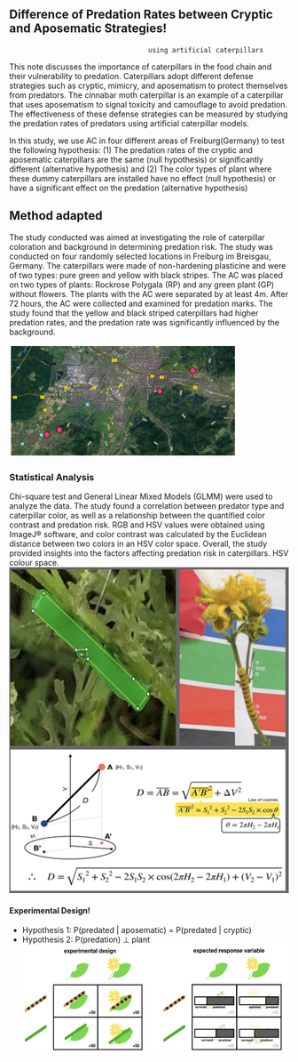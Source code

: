 ## Difference of Predation Rates between Cryptic and Aposematic Strategies!
                                       using artificial caterpillars


This note discusses the importance of caterpillars in the food chain and their vulnerability to predation. Caterpillars adopt different defense strategies such as cryptic, mimicry, and aposematism to protect themselves from predators. The cinnabar moth caterpillar is an example of a caterpillar that uses aposematism to signal toxicity and camouflage to avoid predation. The effectiveness of these defense strategies can be measured by studying the predation rates of predators using artificial caterpillar models. 

In this study, we use AC in four different areas of Freiburg(Germany) to test the following hypothesis: (1) The predation rates of the cryptic and aposematic caterpillars are the same (null hypothesis) or significantly different (alternative hypothesis) and (2) The color types of plant where these dummy caterpillars are installed have no effect (null hypothesis) or have a significant effect on the predation (alternative hypothesis)



## Method adapted
The study conducted was aimed at investigating the role of caterpillar coloration and background in determining predation risk. The study was conducted on four randomly selected locations in Freiburg im Breisgau, Germany. The caterpillars were made of non-hardening plasticine and were of two types: pure green and yellow with black stripes. The AC was placed on two types of plants: Rockrose Polygala (RP) and any green plant (GP) without flowers. The plants with the AC were separated by at least 4m. After 72 hours, the AC were collected and examined for predation marks. The study found that the yellow and black striped caterpillars had higher predation rates, and the predation rate was significantly influenced by the background. 

![Study_site](Freiburg_map.png)

### Statistical Analysis
Chi-square test and General Linear Mixed Models (GLMM) were used to analyze the data. The study found a correlation between predator type and caterpillar color, as well as a relationship between the quantified color contrast and predation risk. RGB and HSV values were obtained using ImageJ® software, and color contrast was calculated by the Euclidean distance between two colors in an HSV color space. Overall, the study provided insights into the factors affecting predation risk in caterpillars.
HSV colour space. 
![Color_analysis](Color_analysis.png)

#### Experimental Design!
- Hypothesis 1:  P(predated | aposematic) = P(predated | cryptic)
- Hypothesis 2:  P(predation) ⊥ plant 
![design](design.png)
